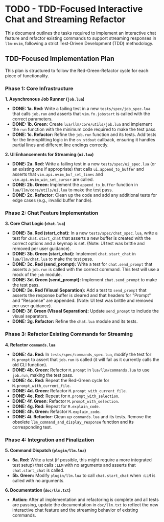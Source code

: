 # TODO - TDD-Focused Interactive Chat and Streaming Refactor

This document outlines the tasks required to implement an interactive chat feature and refactor existing commands to support streaming responses in `llm-nvim`, following a strict Test-Driven Development (TDD) methodology.

## TDD-Focused Implementation Plan

This plan is structured to follow the Red-Green-Refactor cycle for each piece of functionality.

### Phase 1: Core Infrastructure

**1. Asynchronous Job Runner (`job.lua`)**
-   **DONE: 1a. Red:** Write a failing test in a new `tests/spec/job_spec.lua` that calls `job.run` and asserts that `vim.fn.jobstart` is called with the correct parameters.
-   **DONE: 1b. Green:** Create `lua/llm/core/utils/job.lua` and implement the `run` function with the minimum code required to make the test pass.
-   **DONE: 1c. Refactor:** Refine the `job.run` function and its tests. Add tests for the line-splitting logic in the `on_stdout` callback, ensuring it handles partial lines and different line endings correctly.

**2. UI Enhancements for Streaming (`ui.lua`)**
-   **DONE: 2a. Red:** Write a failing test in a new `tests/spec/ui_spec.lua` (or an existing one if appropriate) that calls `ui.append_to_buffer` and asserts that `vim.api.nvim_buf_set_lines` and `vim.api.nvim_win_set_cursor` are called.
-   **DONE: 2b. Green:** Implement the `append_to_buffer` function in `lua/llm/core/utils/ui.lua` to make the test pass.
-   **DONE: 2c. Refactor:** Clean up the code and add any additional tests for edge cases (e.g., invalid buffer handle).

### Phase 2: Chat Feature Implementation

**3. Core Chat Logic (`chat.lua`)**
-   **DONE: 3a. Red (start_chat):** In a new `tests/spec/chat_spec.lua`, write a test for `chat.start_chat` that asserts a new buffer is created with the correct options and a keymap is set. (Note: UI test was brittle and removed per user guidance).
-   **DONE: 3b. Green (start_chat):** Implement `chat.start_chat` in `lua/llm/chat.lua` to make the test pass.
-   **DONE: 3c. Red (send_prompt):** Write a test for `chat.send_prompt` that asserts a `job.run` is called with the correct command. This test will use a mock of the `job` module.
-   **DONE: 3d. Green (send_prompt):** Implement `chat.send_prompt` to make the test pass.
-   **DONE: 3e. Red (Visual Separation):** Add a test to `send_prompt` that asserts the response buffer is cleared and that headers for "Prompt" and "Response" are appended. (Note: UI test was brittle and removed per user guidance).
-   **DONE: 3f. Green (Visual Separation):** Update `send_prompt` to include the visual separators.
-   **DONE: 3g. Refactor:** Refine the `chat.lua` module and its tests.

### Phase 3: Refactor Existing Commands for Streaming

**4. Refactor `commands.lua`**
-   **DONE: 4a. Red:** In `tests/spec/commands_spec.lua`, modify the test for `M.prompt` to assert that `job.run` is called (it will fail as it currently calls the old CLI function).
-   **DONE: 4b. Green:** Refactor `M.prompt` in `lua/llm/commands.lua` to use `job.run`, making the test pass.
-   **DONE: 4c. Red:** Repeat the Red-Green cycle for `M.prompt_with_current_file`.
-   **DONE: 4d. Green:** Refactor `M.prompt_with_current_file`.
-   **DONE: 4e. Red:** Repeat for `M.prompt_with_selection`.
-   **DONE: 4f. Green:** Refactor `M.prompt_with_selection`.
-   **DONE: 4g. Red:** Repeat for `M.explain_code`.
-   **DONE: 4h. Green:** Refactor `M.explain_code`.
-   **DONE: 4i. Refactor:** Clean up `commands.lua` and its tests. Remove the obsolete `llm_command_and_display_response` function and its corresponding test.

### Phase 4: Integration and Finalization

**5. Command Dispatch (`plugin/llm.lua`)**
-   **5a. Red:** Write a test (if possible, this might require a more integrated test setup) that calls `:LLM` with no arguments and asserts that `chat.start_chat` is called.
-   **5b. Green:** Modify `plugin/llm.lua` to call `chat.start_chat` when `:LLM` is called with no arguments.

**6. Documentation (`doc/llm.txt`)**
-   **Action:** After all implementation and refactoring is complete and all tests are passing, update the documentation in `doc/llm.txt` to reflect the new interactive chat feature and the streaming behavior of existing commands.
